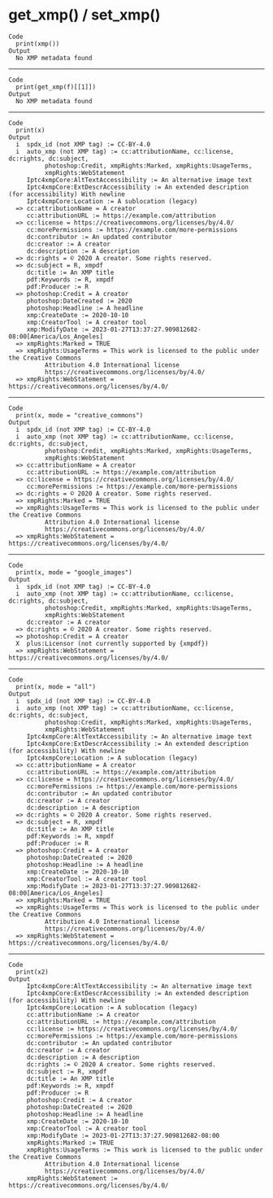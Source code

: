 # get_xmp() / set_xmp()

    Code
      print(xmp())
    Output
      No XMP metadata found

---

    Code
      print(get_xmp(f)[[1]])
    Output
      No XMP metadata found

---

    Code
      print(x)
    Output
      i  spdx_id (not XMP tag) := CC-BY-4.0
      i  auto_xmp (not XMP tag) := cc:attributionName, cc:license, dc:rights, dc:subject,
              photoshop:Credit, xmpRights:Marked, xmpRights:UsageTerms,
              xmpRights:WebStatement
         Iptc4xmpCore:AltTextAccessibility := An alternative image text
         Iptc4xmpCore:ExtDescrAccessibility := An extended description (for accessibility) With newline
         Iptc4xmpCore:Location := A sublocation (legacy)
      => cc:attributionName = A creator
         cc:attributionURL := https://example.com/attribution
      => cc:license = https://creativecommons.org/licenses/by/4.0/
         cc:morePermissions := https://example.com/more-permissions
         dc:contributor := An updated contributor
         dc:creator := A creator
         dc:description := A description
      => dc:rights = © 2020 A creator. Some rights reserved.
      => dc:subject = R, xmpdf
         dc:title := An XMP title
         pdf:Keywords := R, xmpdf
         pdf:Producer := R
      => photoshop:Credit = A creator
         photoshop:DateCreated := 2020
         photoshop:Headline := A headline
         xmp:CreateDate := 2020-10-10
         xmp:CreatorTool := A creator tool
         xmp:ModifyDate := 2023-01-27T13:37:27.909812682-08:00[America/Los_Angeles]
      => xmpRights:Marked = TRUE
      => xmpRights:UsageTerms = This work is licensed to the public under the Creative Commons
              Attribution 4.0 International license
              https://creativecommons.org/licenses/by/4.0/
      => xmpRights:WebStatement = https://creativecommons.org/licenses/by/4.0/

---

    Code
      print(x, mode = "creative_commons")
    Output
      i  spdx_id (not XMP tag) := CC-BY-4.0
      i  auto_xmp (not XMP tag) := cc:attributionName, cc:license, dc:rights, dc:subject,
              photoshop:Credit, xmpRights:Marked, xmpRights:UsageTerms,
              xmpRights:WebStatement
      => cc:attributionName = A creator
         cc:attributionURL := https://example.com/attribution
      => cc:license = https://creativecommons.org/licenses/by/4.0/
         cc:morePermissions := https://example.com/more-permissions
      => dc:rights = © 2020 A creator. Some rights reserved.
      => xmpRights:Marked = TRUE
      => xmpRights:UsageTerms = This work is licensed to the public under the Creative Commons
              Attribution 4.0 International license
              https://creativecommons.org/licenses/by/4.0/
      => xmpRights:WebStatement = https://creativecommons.org/licenses/by/4.0/

---

    Code
      print(x, mode = "google_images")
    Output
      i  spdx_id (not XMP tag) := CC-BY-4.0
      i  auto_xmp (not XMP tag) := cc:attributionName, cc:license, dc:rights, dc:subject,
              photoshop:Credit, xmpRights:Marked, xmpRights:UsageTerms,
              xmpRights:WebStatement
         dc:creator := A creator
      => dc:rights = © 2020 A creator. Some rights reserved.
      => photoshop:Credit = A creator
      X  plus:Licensor (not currently supported by {xmpdf})
      => xmpRights:WebStatement = https://creativecommons.org/licenses/by/4.0/

---

    Code
      print(x, mode = "all")
    Output
      i  spdx_id (not XMP tag) := CC-BY-4.0
      i  auto_xmp (not XMP tag) := cc:attributionName, cc:license, dc:rights, dc:subject,
              photoshop:Credit, xmpRights:Marked, xmpRights:UsageTerms,
              xmpRights:WebStatement
         Iptc4xmpCore:AltTextAccessibility := An alternative image text
         Iptc4xmpCore:ExtDescrAccessibility := An extended description (for accessibility) With newline
         Iptc4xmpCore:Location := A sublocation (legacy)
      => cc:attributionName = A creator
         cc:attributionURL := https://example.com/attribution
      => cc:license = https://creativecommons.org/licenses/by/4.0/
         cc:morePermissions := https://example.com/more-permissions
         dc:contributor := An updated contributor
         dc:creator := A creator
         dc:description := A description
      => dc:rights = © 2020 A creator. Some rights reserved.
      => dc:subject = R, xmpdf
         dc:title := An XMP title
         pdf:Keywords := R, xmpdf
         pdf:Producer := R
      => photoshop:Credit = A creator
         photoshop:DateCreated := 2020
         photoshop:Headline := A headline
         xmp:CreateDate := 2020-10-10
         xmp:CreatorTool := A creator tool
         xmp:ModifyDate := 2023-01-27T13:37:27.909812682-08:00[America/Los_Angeles]
      => xmpRights:Marked = TRUE
      => xmpRights:UsageTerms = This work is licensed to the public under the Creative Commons
              Attribution 4.0 International license
              https://creativecommons.org/licenses/by/4.0/
      => xmpRights:WebStatement = https://creativecommons.org/licenses/by/4.0/

---

    Code
      print(x2)
    Output
         Iptc4xmpCore:AltTextAccessibility := An alternative image text
         Iptc4xmpCore:ExtDescrAccessibility := An extended description (for accessibility) With newline
         Iptc4xmpCore:Location := A sublocation (legacy)
         cc:attributionName := A creator
         cc:attributionURL := https://example.com/attribution
         cc:license := https://creativecommons.org/licenses/by/4.0/
         cc:morePermissions := https://example.com/more-permissions
         dc:contributor := An updated contributor
         dc:creator := A creator
         dc:description := A description
         dc:rights := © 2020 A creator. Some rights reserved.
         dc:subject := R, xmpdf
         dc:title := An XMP title
         pdf:Keywords := R, xmpdf
         pdf:Producer := R
         photoshop:Credit := A creator
         photoshop:DateCreated := 2020
         photoshop:Headline := A headline
         xmp:CreateDate := 2020-10-10
         xmp:CreatorTool := A creator tool
         xmp:ModifyDate := 2023-01-27T13:37:27.909812682-08:00
         xmpRights:Marked := TRUE
         xmpRights:UsageTerms := This work is licensed to the public under the Creative Commons
              Attribution 4.0 International license
              https://creativecommons.org/licenses/by/4.0/
         xmpRights:WebStatement := https://creativecommons.org/licenses/by/4.0/

